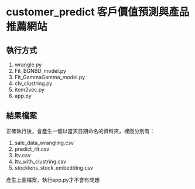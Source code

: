 ﻿# customer_predict 客戶價值預測與產品推薦網站

## 執行方式
1. wrangle.py
2. Fit_BGNBD_model.py
3. Fit_GammaGamma_model.py
4. clv_clustring.py
5. item2vec.py
6. app.py

## 結果檔案
正確執行後，會產生一個以當天日期命名的資料夾，裡面分別有：
1. sale_data_wrangling.csv
2. predict_rlt.csv
4. ltv.csv
5. ltv_with_clustring.csv
6. stocklens_stock_embedding.csv

產生上面檔案，執行app.py才不會有問題
